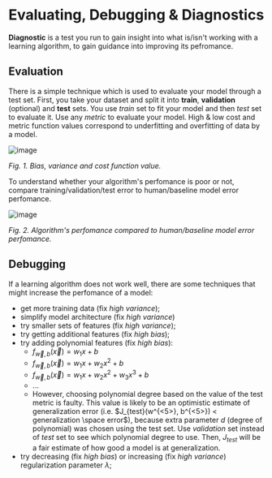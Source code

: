 # Evaluating, Debugging & Diagnostics

**Diagnostic** is a test you run to gain insight into what is/isn't working with a learning algorithm, to gain guidance into improving its pefromance.

## Evaluation

There is a simple technique which is used to evaluate your model through a test set. First, you take your dataset and split it into **train**, **validation** (optional) and **test** sets. You use *train* set to fit your model and then *test* set to evaluate it. Use any *metric* to evaluate your model. High & low cost and metric function values correspond to underfitting and overfitting of data by a model.

![image](https://user-images.githubusercontent.com/73081144/192172669-4e7e79b8-d0b6-4f83-85bd-3084d220211d.png)

*Fig. 1. Bias, variance and cost function value.*

To understand whether your algorithm's perfomance is poor or not, compare training/validation/test error to human/baseline model error perfomance.

![image](https://user-images.githubusercontent.com/73081144/192189396-2e8b875f-d7cb-4076-ad24-38a44f9af5e1.png)

*Fig. 2. Algorithm's perfomance compared to human/baseline model error perfomance.*

## Debugging

If a learning algorithm does not work well, there are some techniques that might increase the perfomance of a model:

- get more training data (fix *high variance*);
- simplify model architecture (fix *high variance*)
- try smaller sets of features (fix *high variance*);
- try getting additional features (fix *high bias*);
- try adding polynomial features (fix *high bias*):
  - $f_{\vec{w}, b}(\vec{x}) = w_1x + b$
  - $f_{\vec{w}, b}(\vec{x}) = w_1x + w_2x^2 + b$
  - $f_{\vec{w}, b}(\vec{x}) = w_1x + w_2x^2 + w_3x^3 + b$
  - ...
  - However, choosing polynomial degree based on the value of the test metric is faulty. This value is likely to be an optimistic estimate of generalization error (i.e. $J_{test}(w^{<5>}, b^{<5>}) < generalization \space error$), because extra parameter $d$ (degree of polynomial) was chosen using the test set. Use *validation* set instead of *test* set to see which polynomial degree to use. Then, $J_{test}$ will be a fair estimate of how good a model is at generalization.
- try decreasing (fix *high bias*) or increasing (fix *high variance*) regularization parameter $\lambda$;
